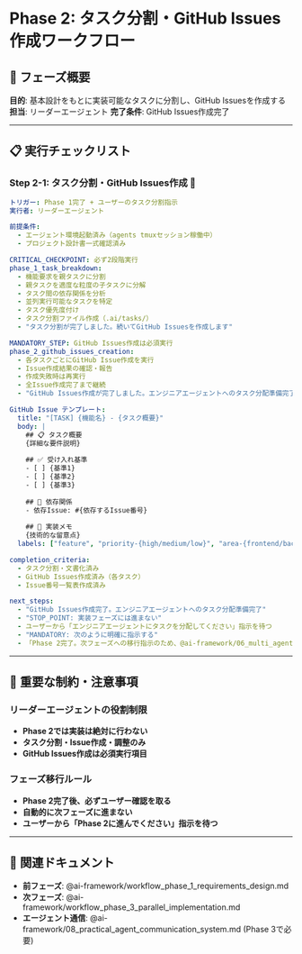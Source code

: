 # Phase 2: タスク分割・GitHub Issues作成ワークフロー

## 🎯 フェーズ概要
**目的**: 基本設計をもとに実装可能なタスクに分割し、GitHub Issuesを作成する
**担当**: リーダーエージェント
**完了条件**: GitHub Issues作成完了

---

## 📋 実行チェックリスト

### **Step 2-1: タスク分割・GitHub Issues作成** 🤖
```yaml
トリガー: Phase 1完了 + ユーザーのタスク分割指示
実行者: リーダーエージェント

前提条件:
  - エージェント環境起動済み（agents tmuxセッション稼働中）
  - プロジェクト設計書一式確認済み

CRITICAL_CHECKPOINT: 必ず2段階実行
phase_1_task_breakdown:
  - 機能要求を親タスクに分割
  - 親タスクを適度な粒度の子タスクに分解
  - タスク間の依存関係を分析
  - 並列実行可能なタスクを特定
  - タスク優先度付け
  - タスク分割ファイル作成（.ai/tasks/）
  - "タスク分割が完了しました。続いてGitHub Issuesを作成します"

MANDATORY_STEP: GitHub Issues作成は必須実行
phase_2_github_issues_creation:
  - 各タスクごとにGitHub Issue作成を実行
  - Issue作成結果の確認・報告
  - 作成失敗時は再実行
  - 全Issue作成完了まで継続
  - "GitHub Issues作成が完了しました。エンジニアエージェントへのタスク分配準備完了です"

GitHub Issue テンプレート:
  title: "[TASK] {機能名} - {タスク概要}"
  body: |
    ## 📋 タスク概要
    {詳細な要件説明}
    
    ## ✅ 受け入れ基準
    - [ ] {基準1}
    - [ ] {基準2}
    - [ ] {基準3}
    
    ## 🔗 依存関係
    - 依存Issue: #{依存するIssue番号}
    
    ## 📝 実装メモ
    {技術的な留意点}
  labels: ["feature", "priority-{high/medium/low}", "area-{frontend/backend/api}"]

completion_criteria:
  - タスク分割・文書化済み
  - GitHub Issues作成済み（各タスク）
  - Issue番号一覧表作成済み

next_steps:
  - "GitHub Issues作成完了。エンジニアエージェントへのタスク分配準備完了"
  - "STOP_POINT: 実装フェーズには進まない"
  - ユーザーから「エンジニアエージェントにタスクを分配してください」指示を待つ
  - "MANDATORY: 次のように明確に指示する"
  - 「Phase 2完了。次フェーズへの移行指示のため、@ai-framework/06_multi_agent_operational_workflow.md をリーダーエージェントに読み込ませてください。」
```

---

## 🎯 重要な制約・注意事項

### **リーダーエージェントの役割制限**
- **Phase 2では実装は絶対に行わない**
- **タスク分割・Issue作成・調整のみ**
- **GitHub Issues作成は必須実行項目**

### **フェーズ移行ルール**
- **Phase 2完了後、必ずユーザー確認を取る**
- **自動的に次フェーズに進まない**
- **ユーザーから「Phase 2に進んでください」指示を待つ**

---

## 🔗 関連ドキュメント
- **前フェーズ**: @ai-framework/workflow_phase_1_requirements_design.md
- **次フェーズ**: @ai-framework/workflow_phase_3_parallel_implementation.md
- **エージェント通信**: @ai-framework/08_practical_agent_communication_system.md (Phase 3で必要) 
 